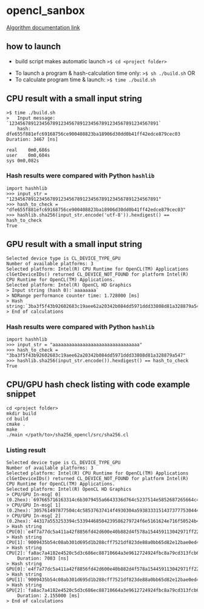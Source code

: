 # opencl_sanbox

[Algorithm documentation link](https://nvlpubs.nist.gov/nistpubs/FIPS/NIST.FIPS.180-4.pdf)

## how to launch
* build script makes automatic launch
    ```>$ cd <project folder>```
- To launch a program & hash-calculation time only:
    ```>$ sh ./build.sh```
OR
- To calculate program time & launch:
    ```>$ time ./build.sh```

## CPU result with a small input string
```
>$ time ./build.sh
>	Input message: `1234567891234567891234567891234567891234567891234567891`
	hash:	dfe655f881efc69168756ce900408823ba18906d30dd0b41ff42edce879cec03	Duration: 3467 [ns]

real	0m0,686s
user	0m0,604s
sys	0m0,082s
```
### Hash results were compared with Python `hashlib`
```
import hashhlib
>>> input_str = "1234567891234567891234567891234567891234567891234567891"
>>> hash_to_check = "dfe655f881efc69168756ce900408823ba18906d30dd0b41ff42edce879cec03"
>>> hashlib.sha256(input_str.encode('utf-8')).hexdigest() == hash_to_check
True
```

## GPU result with a small input string
```
Selected device type is CL_DEVICE_TYPE_GPU
Number of available platforms: 3
Selected platform: Intel(R) CPU Runtime for OpenCL(TM) Applications
clGetDeviceIDs() returned CL_DEVICE_NOT_FOUND for platform Intel(R) CPU Runtime for OpenCL(TM) Applications.
Selected platform: Intel(R) OpenCL HD Graphics
> Input string (hash 0):`aaaaaaaa`
> NDRange performance counter time:	1.728000 [ms]
> Hash string:`3ba3f5f43b92602683c19aee62a20342b084dd5971ddd33808d81a328879a547`
> End of calculations
```
### Hash results were compared with Python `hashlib`
```
import hashhlib
>>> input_str = "aaaaaaaaaaaaaaaaaaaaaaaaaaaaaaaa"
>>> hash_to_check = "3ba3f5f43b92602683c19aee62a20342b084dd5971ddd33808d81a328879a547"
>>> hashlib.sha256(input_str.encode()).hexdigest() == hash_to_check
True
```

## CPU/GPU hash check listing with code example snippet
```
cd <project folder>
mkdir build
cd build
cmake .
make
./main </path/to>/sha256_opencl/src/sha256.cl
```

### Listing result
```
Selected device type is CL_DEVICE_TYPE_GPU
Number of available platforms: 3
Selected platform: Intel(R) CPU Runtime for OpenCL(TM) Applications
clGetDeviceIDs() returned CL_DEVICE_NOT_FOUND for platform Intel(R) CPU Runtime for OpenCL(TM) Applications.
Selected platform: Intel(R) OpenCL HD Graphics
> CPU/GPU In-msg[ 0] (0.2hex):`697665716163314c6b3079455a6643336d764c5237514e5852687265664c4176`
> CPU/GPU In-msg[ 1] (0.2hex):`305761497877504c4c58537637414f4930304a59383331514373777530444d71`
> CPU/GPU In-msg[ 2] (0.2hex):`44317a553253394c53394468504239586279724f6e5161624e716f50524b476c`
> Hash string CPU[0]:`e4f7a77dc5a411a42f8856fd42d600e40b882d4f578a154459113042971ff22e
> Hash string CPU[1]:`9009435b54c08ab301d695d1b288cff7521df823de88a0bb65d82e12bae0ed42
> Hash string CPU[2]:`fa8ac7a4182e4520c5d3c686ec88710664a3e9612724924fbc8a79cd313fcb60
	Duration: 7003 [ns]
> Hash string GPU[0]:`e4f7a77dc5a411a42f8856fd42d600e40b882d4f578a154459113042971ff22e`
> Hash string GPU[1]:`9009435b54c08ab301d695d1b288cff7521df823de88a0bb65d82e12bae0ed42`
> Hash string GPU[2]:`fa8ac7a4182e4520c5d3c686ec88710664a3e9612724924fbc8a79cd313fcb60`
	Duration: 2.155000 [ms]
> End of calculations
```